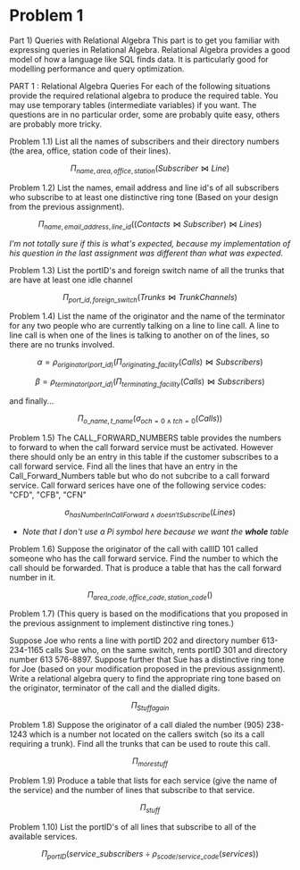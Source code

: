 Problem 1
=========

Part 1) Queries with Relational Algebra
This part is to get you familiar with expressing queries in Relational Algebra. Relational Algebra provides a good model of how a language like SQL finds data. It is particularly good for modelling performance and query optimization.

PART 1 : Relational Algebra Queries
For each of the following situations provide the required relational algebra to produce the required table. You may use temporary tables (intermediate variables) if you want. The questions are in no particular order, some are probably quite easy, others are probably more tricky.

Problem 1.1)
List all the names of subscribers and their directory numbers (the area, office, station code of their lines).

$$
\Pi_{name, area, office, station }(Subscriber \bowtie Line)
$$

Problem 1.2)
List the names, email address and line id's of all subscribers who subscribe to at least one distinctive ring tone (Based on your design from the previous assignment).

$$
\Pi_{name, email\_address, line\_id}((Contacts \bowtie Subscriber) \bowtie Lines)
$$

*I'm not totally sure if this is what's expected, because my implementation of his question in the last assignment was different than what was expected.*

Problem 1.3)
List the portID's and foreign switch name of all the trunks that are have at least one idle channel

$$
\Pi_{port\_id, foreign\_switch}(Trunks \bowtie Trunk Channels)
$$

Problem 1.4)
List the name of the originator and the name of the terminator for any two people who are currently talking on a line to line call. A line to line call is when one of the lines is talking to another on of the lines, so there are no trunks involved.

$$
\alpha = \rho_{originator(port\_id)}(\Pi_{originating\_facility}(Calls) \bowtie Subscribers)
$$

$$
\beta = \rho_{terminator(port\_id)}(\Pi_{terminating\_facility}(Calls) \bowtie Subscribers)
$$

and finally...

$$
\Pi_{o\_name,t\_name}(\sigma_{och=0 \wedge tch=0}(Calls))
$$

Problem 1.5)
The CALL_FORWARD_NUMBERS table provides the numbers to forward to when the call forward service must be activated. However there should only be an entry in this table if the customer subscribes to a call forward service. Find all the lines that have an entry in the Call_Forward_Numbers table but who do not subcribe to a call forward service. Call forward serices have one of the following service codes: "CFD", "CFB", "CFN"

$$
\sigma_{has Number In Call Forward \wedge doesn't Subscribe}(Lines)
$$

* *Note that I don't use a Pi symbol here because we want the **whole** table*

Problem 1.6)
Suppose the originator of the call with callID 101 called someone who has the call forward service. Find the number to which the call should be forwarded. That is produce a table that has the call forward number in it.

$$
\Pi_{area\_code, office\_code, station\_code}()
$$

Problem 1.7)
(This query is based on the modifications that you proposed in the previous assignment to implement distinctive ring tones.)

Suppose Joe who rents a line with portID 202 and directory number 613-234-1165 calls Sue who, on the same switch, rents portID 301 and directory number 613 576-8897. Suppose further that Sue has a distinctive ring tone for Joe (based on your modification proposed in the previous assignment). Write a relational algebra query to find the appropriate ring tone based on the originator, terminator of the call and the dialled digits.

$$
\Pi_{Stuff again}
$$

Problem 1.8)
Suppose the originator of a call dialed the number (905) 238-1243 which is a number not located on the callers switch (so its a call requiring a trunk). Find all the trunks that can be used to route this call.

$$
\Pi_{more stuff}
$$

Problem 1.9)
Produce a table that lists for each service (give the name of the service) and the number of lines that subscribe to that service.

$$
\Pi_{stuff}
$$

Problem 1.10)
List the portID's of all lines that subscribe to all of the available services.

$$
\Pi_{portID}(service\_subscribers \div \rho_{scode/service\_code}(services))
$$

